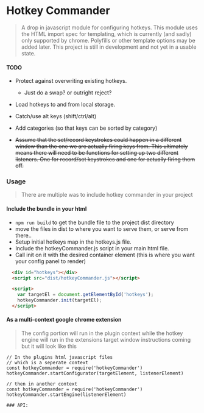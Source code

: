 # Hotkey Commander
> A drop in javascript module for configuring hotkeys.
> This module uses the HTML import spec for templating, which is currently (and sadly) only  supported by chrome. Polyfills or other template options may be added later. This project is still in development and not yet in a usable state.

#### TODO
- Protect against overwriting existing hotkeys.
  - Just do a swap? or outright reject?

- Load hotkeys to and from local storage.

- Catch/use alt keys (shift/ctrl/alt)

- Add categories (so that keys can be sorted by category)

- ~~Assume that the set/record keystrokes could happen in a different window than the one we are actually firing keys from. This ultimately means there will need to be functions for setting up two different listeners. One for record/set keystrokes and one for actually firing them off.~~

### Usage
> There are multiple was to include hotkey commander in your project

#### Include the bundle in your html
- `npm run build` to get the bundle file to the project dist directory
- move the files in dist to where you want to serve them, or serve from there..
- Setup initial hotkeys map in the hotkeys.js file.
- Include the hotkeyCommander.js script in your main html file.
- Call init on it with the desired container element (this is where you want your config panel to render)
```html
  <div id="hotkeys"></div>
  <script src="dist/hotkeyCommander.js"></script>

  <script>
    var targetEl = document.getElementById('hotkeys');
    hotkeyCommander.init(targetEl);
  </script>

```
#### As a multi-context google chrome extension
> The config portion will run in the plugin context
> while the  hotkey engine will run in the extensions target window
> instructions coming
> but it will look like this
```
// In the plugins html javascript files
// which is a seperate context
const hotkeyCommander = require('hotkeyCommander')
hotkeyCommander.startConfigurator(targetElement, listenerElement)

// then in another context
const hotkeyCommander = require('hotkeyCommander')
hotkeyCommander.startEngine(listenerElement)

### API:
